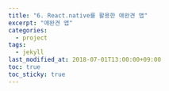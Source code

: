 ```yaml
---
title: "6. React.native를 활용한 애완견 앱"
excerpt: "애완견 앱"
categories:
  - project
tags:
  - jekyll
last_modified_at: 2018-07-01T13:00:00+09:00
toc: true
toc_sticky: true
---
```

